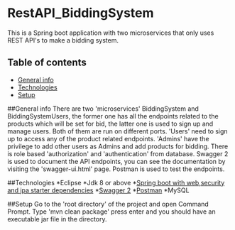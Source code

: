 # RestAPI_BiddingSystem
This is a Spring boot application with two microservices that only uses REST API's to make a bidding system. 


## Table of contents
* [General info](#general-info)
* [Technologies](#technologies)
* [Setup](#setup)


##General info
There are two 'microservices' BiddingSystem and BiddingSystemUsers, the former one has all the endpoints related to the products which will be set for bid,
the latter one is used to sign up and manage users. Both of them are run on different ports. 'Users' need to sign up to access any of the product related 
endpoints. 'Admins' have the privilege to add other users as Admins and add products for bidding. There is role based 'authorization' and 'authentication' from database.
Swagger 2 is used to document the API endpoints, you can see the documentation by visiting the 'swagger-ui.html' page. Postman is used to test the endpoints.


##Technologies
*Eclipse
*Jdk 8 or above
*[Spring boot with web,security and jpa starter dependencies](https://start.spring.io/)
*[Swagger 2](https://swagger.io/)
*[Postman](https://www.postman.com/)
*MySQL


##Setup
Go to the 'root directory' of the project and open Command Prompt.
Type 'mvn clean package' press enter and you should have an executable jar file in the directory.
